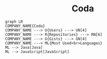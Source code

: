<h1 align="center">Coda</h1>

```mermaid
graph LR
COMPANY_NAME{Coda}
COMPANY_NAME ---> U{Users} ---> UN[4]
COMPANY_NAME ---> R{Repositories} ---> RN[6]
COMPANY_NAME ---> G{Gists} ---> GN[4]
COMPANY_NAME ---> ML{Most Used<br>Languages}
ML --> Java[Java]
ML --> JavaScript[JavaScript]
```
